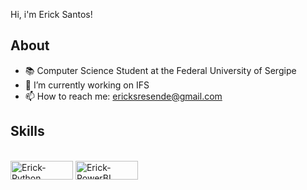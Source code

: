 Hi, i'm Erick Santos!
## About
- 📚 Computer Science Student at the Federal University of Sergipe
- 🔭 I’m currently working on IFS
- 📫 How to reach me: ericksresende@gmail.com

## Skills
<div style="display: inline_block"><br>
	<img align="center" alt="Erick-Python" height="30" width="100" src="https://img.shields.io/badge/Python-3776AB?style=for-the-badge&logo=python&logoColor=white">
  <img align="center" alt="Erick-PowerBI" height="30" width="100" src="https://img.shields.io/badge/PowerBI-F2C811?style=for-the-badge&logo=Power%20BI&logoColor=white">
 </div>
  
